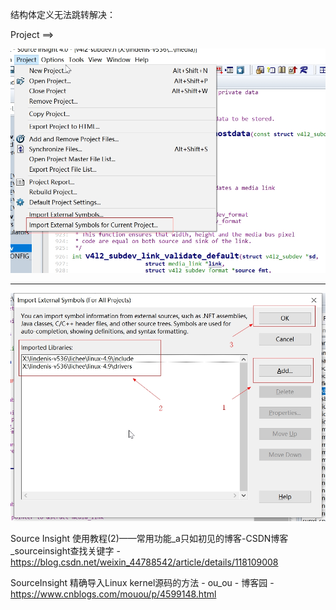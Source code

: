 

结构体定义无法跳转解决：

Project  ==> 

![](.\md_att\SI-0.jpg)

---

![](.\md_att\SI-1.jpg)

Source Insight 使用教程(2)——常用功能_a只如初见的博客-CSDN博客_sourceinsight查找关键字 - https://blog.csdn.net/weixin_44788542/article/details/118109008

SourceInsight 精确导入Linux kernel源码的方法 - ou_ou - 博客园 - https://www.cnblogs.com/mouou/p/4599148.html